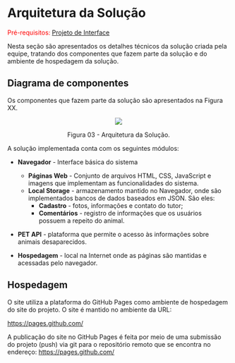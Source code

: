 # Arquitetura da Solução

<span style="color:red">Pré-requisitos: <a href="3-Projeto de Interface.md"> Projeto de Interface</a></span>

Nesta seção são apresentados os detalhes técnicos da solução criada pela equipe, tratando dos componentes que fazem parte da solução e do ambiente de hospedagem da solução.

## Diagrama de componentes

Os componentes que fazem parte da solução são apresentados na Figura XX.

<p align="center">
<img src="https://user-images.githubusercontent.com/100412134/164107689-128946e8-3b22-490c-b144-263daf8b04a1.jpg")
 </p>

<p align="center"> Figura 03 - Arquitetura da Solução. </p>

A solução implementada conta com os seguintes módulos:
- **Navegador** - Interface básica do sistema  
  - **Páginas Web** - Conjunto de arquivos HTML, CSS, JavaScript e imagens que implementam as funcionalidades do sistema.
   - **Local Storage** - armazenamento mantido no Navegador, onde são implementados bancos de dados baseados em JSON. São eles: 
     - **Cadastro** - fotos, informações e contato do tutor;
     - **Comentários** - registro de informações que os usuários possuem a repeito do animal.
     
 - **PET API** - plataforma que permite o acesso às informações sobre animais desaparecidos.
 - **Hospedagem** - local na Internet onde as páginas são mantidas e acessadas pelo navegador. 


## Hospedagem

O site utiliza a plataforma do GitHub Pages como ambiente de hospedagem do site do projeto. O site é mantido no ambiente da URL: 

https://pages.github.com/

A publicação do site no GitHub Pages é feita por meio de uma submissão do projeto (push) via git para o repositório remoto que se encontra no endereço: 
https://pages.github.com/
